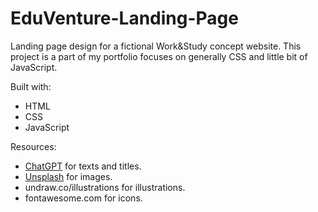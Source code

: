 # EduVenture-Landing-Page
Landing page design for a fictional Work&amp;Study concept website. This project is a part of my portfolio focuses on generally CSS and little bit of JavaScript.

Built with:
- HTML
- CSS
- JavaScript

Resources:
- [ChatGPT](https://chat.openai.com) for texts and titles.
- [Unsplash](https://unsplash.com) for images.
- undraw.co/illustrations for illustrations.
- fontawesome.com for icons.

